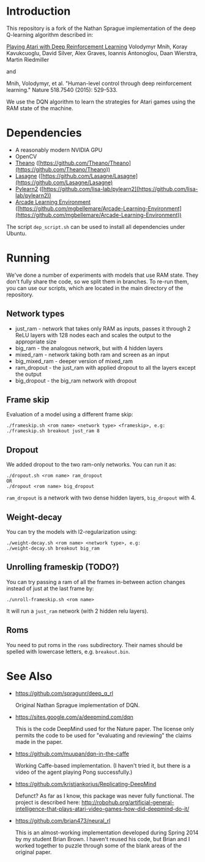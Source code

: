 # Introduction 

This repository is a fork of the Nathan Sprague implementation of the deep
Q-learning algorithm described in:

[Playing Atari with Deep Reinforcement Learning](http://arxiv.org/abs/1312.5602)
Volodymyr Mnih, Koray Kavukcuoglu, David Silver, Alex Graves, Ioannis
Antonoglou, Daan Wierstra, Martin Riedmiller

and 

Mnih, Volodymyr, et al. "Human-level control through deep reinforcement learning." Nature 518.7540 (2015): 529-533.

We use the DQN algorithm to learn the strategies for Atari games using the RAM state of the machine.

# Dependencies

* A reasonably modern NVIDIA GPU
* OpenCV
* [Theano](http://deeplearning.net/software/theano/) ([https://github.com/Theano/Theano](https://github.com/Theano/Theano))
* [Lasagne](http://lasagne.readthedocs.org/en/latest/) ([https://github.com/Lasagne/Lasagne](https://github.com/Lasagne/Lasagne)
* [Pylearn2](http://deeplearning.net/software/pylearn2/) ([https://github.com/lisa-lab/pylearn2](https://github.com/lisa-lab/pylearn2))
* [Arcade Learning Environment](http://www.arcadelearningenvironment.org/) ([https://github.com/mgbellemare/Arcade-Learning-Environment](https://github.com/mgbellemare/Arcade-Learning-Environment))

The script `dep_script.sh` can be used to install all dependencies under Ubuntu.


# Running
We've done a number of experiments with models that use RAM state. They don't fully share the code, so we split them in branches. To re-run them, you can use our scripts, which are located in the main directory of the repository.

## Network types

- just_ram - network that takes only RAM as inputs, passes it through 2 ReLU layers with 128 nodes each and scales the output to the appropriate size
- big_ram - the analogous network, but with 4 hidden layers
- mixed_ram - network taking both ram and screen as an input
- big_mixed_ram - deeper version of mixed_ram
- ram_dropout - the just_ram with applied dropout to all the layers except the output
- big_dropout - the big_ram network with dropout

## Frame skip
Evaluation of a model using a different frame skip:
```
./frameskip.sh <rom name> <network type> <frameskip>, e.g:
./frameskip.sh breakout just_ram 8
```

## Dropout
We added dropout to the two ram-only networks. You can run it as:
```
./dropout.sh <rom name> ram_dropout
OR
./dropout <rom name> big_dropout
```

`ram_dropout` is a network with two dense hidden layers, `big_dropout` with 4.

## Weight-decay
You can try the models with l2-regularization using:
```
./weight-decay.sh <rom name> <network type>, e.g:
./weight-decay.sh breakout big_ram
```

## Unrolling frameskip (TODO?)
You can try passing a ram of all the frames in-between action changes instead of just at the last frame by:
```
./unroll-frameskip.sh <rom name>
```
It will run a `just_ram` network (with 2 hidden relu layers).

## Roms
You need to put roms in the `roms` subdirectory. Their names should be spelled with lowercase letters, e.g. `breakout.bin`.

# See Also

* https://github.com/spragunr/deep_q_rl

  Original Nathan Sprague implementation of DQN.

* https://sites.google.com/a/deepmind.com/dqn

  This is the code DeepMind used for the Nature paper.  The license
  only permits the code to be used for "evaluating and reviewing" the
  claims made in the paper.

* https://github.com/muupan/dqn-in-the-caffe

  Working Caffe-based implementation.  (I haven't tried it, but there
  is a video of the agent playing Pong successfully.)

* https://github.com/kristjankorjus/Replicating-DeepMind

  Defunct?  As far as I know, this package was never fully functional.  The project is described here: 
  http://robohub.org/artificial-general-intelligence-that-plays-atari-video-games-how-did-deepmind-do-it/

* https://github.com/brian473/neural_rl

  This is an almost-working implementation developed during Spring
  2014 by my student Brian Brown.  I haven't reused his code, but
  Brian and I worked together to puzzle through some of the blank
  areas of the original paper.

